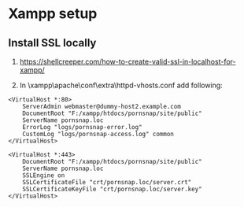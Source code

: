 # Xampp setup

## Install SSL locally
1. https://shellcreeper.com/how-to-create-valid-ssl-in-localhost-for-xampp/

2. In \xampp\apache\conf\extra\httpd-vhosts.conf add following:

```
<VirtualHost *:80>
    ServerAdmin webmaster@dummy-host2.example.com
    DocumentRoot "F:/xampp/htdocs/pornsnap/site/public"
    ServerName pornsnap.loc
    ErrorLog "logs/pornsnap-error.log"
    CustomLog "logs/pornsnap-access.log" common
</VirtualHost>

<VirtualHost *:443>
    DocumentRoot "F:/xampp/htdocs/pornsnap/site/public"
    ServerName pornsnap.loc
    SSLEngine on
    SSLCertificateFile "crt/pornsnap.loc/server.crt"
    SSLCertificateKeyFile "crt/pornsnap.loc/server.key"
</VirtualHost>
```
